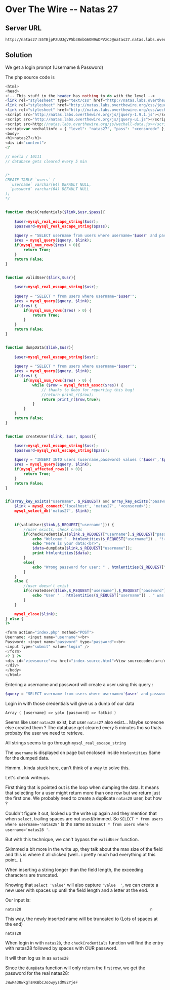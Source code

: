 # Over The Wire -- Natas 27

## Server URL
```
http://natas27:55TBjpPZUUJgVP5b3BnbG6ON9uDPVzCJ@natas27.natas.labs.overthewire.org
```

## Solution
We get a login prompt (Username & Password)

The php source code is 
```php
<html>
<head>
<!-- This stuff in the header has nothing to do with the level -->
<link rel="stylesheet" type="text/css" href="http://natas.labs.overthewire.org/css/level.css">
<link rel="stylesheet" href="http://natas.labs.overthewire.org/css/jquery-ui.css" />
<link rel="stylesheet" href="http://natas.labs.overthewire.org/css/wechall.css" />
<script src="http://natas.labs.overthewire.org/js/jquery-1.9.1.js"></script>
<script src="http://natas.labs.overthewire.org/js/jquery-ui.js"></script>
<script src=http://natas.labs.overthewire.org/js/wechall-data.js></script><script src="http://natas.labs.overthewire.org/js/wechall.js"></script>
<script>var wechallinfo = { "level": "natas27", "pass": "<censored>" };</script></head>
<body>
<h1>natas27</h1>
<div id="content">
<?

// morla / 10111
// database gets cleared every 5 min 


/*
CREATE TABLE `users` (
  `username` varchar(64) DEFAULT NULL,
  `password` varchar(64) DEFAULT NULL
);
*/


function checkCredentials($link,$usr,$pass){
 
    $user=mysql_real_escape_string($usr);
    $password=mysql_real_escape_string($pass);
    
    $query = "SELECT username from users where username='$user' and password='$password' ";
    $res = mysql_query($query, $link);
    if(mysql_num_rows($res) > 0){
        return True;
    }
    return False;
}


function validUser($link,$usr){
    
    $user=mysql_real_escape_string($usr);
    
    $query = "SELECT * from users where username='$user'";
    $res = mysql_query($query, $link);
    if($res) {
        if(mysql_num_rows($res) > 0) {
            return True;
        }
    }
    return False;
}


function dumpData($link,$usr){
    
    $user=mysql_real_escape_string($usr);
    
    $query = "SELECT * from users where username='$user'";
    $res = mysql_query($query, $link);
    if($res) {
        if(mysql_num_rows($res) > 0) {
            while ($row = mysql_fetch_assoc($res)) {
                // thanks to Gobo for reporting this bug!  
                //return print_r($row);
                return print_r($row,true);
            }
        }
    }
    return False;
}


function createUser($link, $usr, $pass){

    $user=mysql_real_escape_string($usr);
    $password=mysql_real_escape_string($pass);
    
    $query = "INSERT INTO users (username,password) values ('$user','$password')";
    $res = mysql_query($query, $link);
    if(mysql_affected_rows() > 0){
        return True;
    }
    return False;
}


if(array_key_exists("username", $_REQUEST) and array_key_exists("password", $_REQUEST)) {
    $link = mysql_connect('localhost', 'natas27', '<censored>');
    mysql_select_db('natas27', $link);
   

    if(validUser($link,$_REQUEST["username"])) {
        //user exists, check creds
        if(checkCredentials($link,$_REQUEST["username"],$_REQUEST["password"])){
            echo "Welcome " . htmlentities($_REQUEST["username"]) . "!<br>";
            echo "Here is your data:<br>";
            $data=dumpData($link,$_REQUEST["username"]);
            print htmlentities($data);
        }
        else{
            echo "Wrong password for user: " . htmlentities($_REQUEST["username"]) . "<br>";
        }        
    } 
    else {
        //user doesn't exist
        if(createUser($link,$_REQUEST["username"],$_REQUEST["password"])){ 
            echo "User " . htmlentities($_REQUEST["username"]) . " was created!";
        }
    }

    mysql_close($link);
} else {
?>

<form action="index.php" method="POST">
Username: <input name="username"><br>
Password: <input name="password" type="password"><br>
<input type="submit" value="login" />
</form>
<? } ?>
<div id="viewsource"><a href="index-source.html">View sourcecode</a></div>
</div>
</body>
</html>
```

Entering a username and password will create a user using this query :
```php
$query = "SELECT username from users where username='$user' and password='$password' ";
```

Login in with those credentials will give us a dump of our data
```
Array ( [username] => yolo [password] => fatkid )
```

Seems like user `natas28` exist, but user `natas27` also exist... Maybe someone else created them ? The database get cleared every 5 minutes tho so thats probaby the user we need to retrieve.

All strings seems to go through `mysql_real_escape_string`

The `username` is displayed on page but enclosed inside `htmlentities`
Same for the dumped data.

Hmmm.. kinda stuck here, can't think of a way to solve this.

Let's check writeups.

First thing that is pointed out is the loop when dumping the data.
It means that selecting for a user might return more than one row but we return just the first one.
We probably need to create a duplicate `natas28` user, but how ?

Couldn't figure it out, looked up the write up again and they mention that when `select`, trailing spaces are not used/trimmed. So `SELECT * from users where username='natas28'` is the same as `SELECT * from users where username='natas28 '`.

But with this technique, we can't bypass the `validUser` function.

Skimmed a bit more in the write up, they talk about the max size of the field and this is where it all clicked (well.. i pretty much had everything at this point...).

When inserting a string longer than the field length, the exceeding characters are truncated.

Knowing that `select 'value'` will also capture `'value  '`, we can create a new user with spaces up until the field length and a letter at the end.

Our input is:
```
natas28                                                         n
```

This way, the newly inserted name will be truncated to (Lots of spaces at the end)
```
natas28                                                         
```

When login in with `natas28`, the `checkCredentials` function will find the entry with natas28 followed by spaces with OUR password.

It will then log us in as `natas28`

Since the `dumpData` function will only return the first row, we get the password for the real natas28:
```
JWwR438wkgTsNKBbcJoowyysdM82YjeF
```
